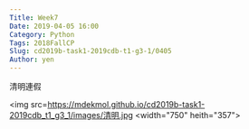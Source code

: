 ```yaml
---
Title: Week7
Date: 2019-04-05 16:00
Category: Python
Tags: 2018FallCP
Slug: cd2019b-task1-2019cdb-t1-g3-1/0405
Author: yen
---
```


清明連假

<!-- PELICAN_END_SUMMARY -->



<img src=https://mdekmol.github.io/cd2019b-task1-2019cdb_t1_g3_1/images/清明.jpg
 <width="750" heith="357"></a>
